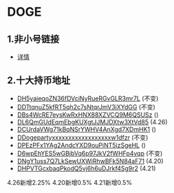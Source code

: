 # DOGE

## 1.非小号链接

* [详情](https://www.feixiaohao.com/currencies/dogecoin/)

## 2.十大持币地址

* [DH5yaieqoZN36fDVciNyRueRGvGLR3mr7L](https://doge.tokenview.com/cn/address/DH5yaieqoZN36fDVciNyRueRGvGLR3mr7L) (不变)
* [DDTtqnuZ5kfRT5qh2c7sNtqrJmV3iXYdGG](https://doge.tokenview.com/cn/address/DDTtqnuZ5kfRT5qh2c7sNtqrJmV3iXYdGG) (不变)
* [DBs4WcRE7eysKwRxHNX88XZVCQ9M6QSUSz](https://doge.tokenview.com/cn/address/DBs4WcRE7eysKwRxHNX88XZVCQ9M6QSUSz) ()
* [DL6QmGUdEqmEbgKUXgtJJMJDXtw3XtVd85](https://doge.tokenview.com/cn/address/DL6QmGUdEqmEbgKUXgtJJMJDXtw3XtVd85) (4.26)
* [DCUrdaVWg71kBqNSrYWHV4AnXgd7XDmHK1](https://doge.tokenview.com/cn/address/DCUrdaVWg71kBqNSrYWHV4AnXgd7XDmHK1) ()
* [DDogepartyxxxxxxxxxxxxxxxxxxw1dfzr](https://doge.tokenview.com/cn/address/DDogepartyxxxxxxxxxxxxxxxxxxw1dfzr) (不变)
* [DPEzPFx1YAg2AndcYXD9ouPiNT5izSgeHL](https://doge.tokenview.com/cn/address/DPEzPFx1YAg2AndcYXD9ouPiNT5izSgeHL) ()
* [D6wpEhYES5wGBjbVq6p97JkV2fWHFp4vqp](https://doge.tokenview.com/cn/address/D6wpEhYES5wGBjbVq6p97JkV2fWHFp4vqp) (不变)
* [DNgY1uss7Q7LkSewUXWiRhwBFk5N84aF71](https://doge.tokenview.com/cn/address/DNgY1uss7Q7LkSewUXWiRhwBFk5N84aF71) (4.20)
* [DHPVTGcxbaqPkodQ5vj6h6uDJrkf4Sg9r2](https://doge.tokenview.com/cn/address/DHPVTGcxbaqPkodQ5vj6h6uDJrkf4Sg9r2) (4.21)

4.26新增2.25%
4.20新增0.5%
4.21新增0.5%